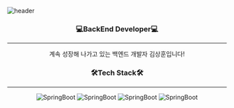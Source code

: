![header](https://capsule-render.vercel.app/api?type=waving&color=100F0F&height=200&section=header&text=몰입%20하는%20개발자&fontSize=50&fontColor=38E54D&animation=twinkling)
<h3 align="center"><b>💻BackEnd Developer💻 </b></h3>
<hr>
<p align="center" >계속 성장해 나가고 있는 백엔드 개발자 김상훈입니다!</p>
<h3 align="center"><b>🛠Tech Stack🛠 </b></h3>
<hr>
<div align="center">
<img alt="SpringBoot" src ="https://img.shields.io/badge/Spring Boot-82CD47?&style=for-the-badge&logo=SpringBoot&logoColor=white"/>
<img alt="SpringBoot" src ="https://img.shields.io/badge/My SQL-4169E1?&style=for-the-badge&logo=MySQL&logoColor=white"/>
<img alt="SpringBoot" src ="https://img.shields.io/badge/Spring Data JPA-82CD4?&style=for-the-badge&logo=SpringDataJPA&logoColor=white"/>
<img alt="SpringBoot" src ="https://img.shields.io/badge/JAVA-82CD4?&style=for-the-badge&logo=JAVAA&logoColor=white"/>
</div>
 
 
